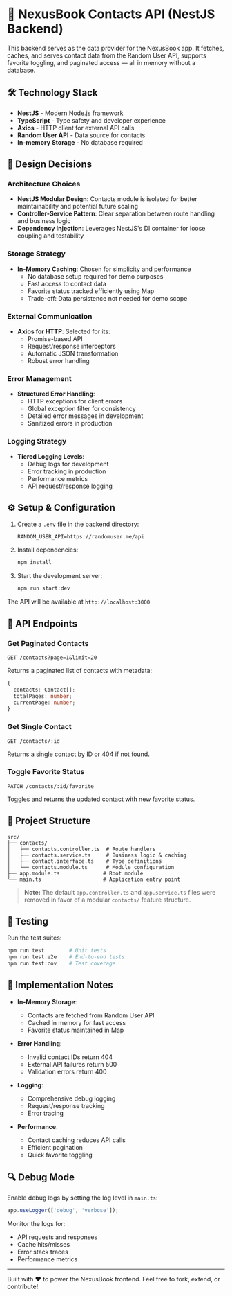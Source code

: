 # 📡 NexusBook Contacts API (NestJS Backend)

This backend serves as the data provider for the NexusBook app. It fetches, caches, and serves contact data from the Random User API, supports favorite toggling, and paginated access — all in memory without a database.

## 🛠 Technology Stack

- **NestJS** - Modern Node.js framework
- **TypeScript** - Type safety and developer experience
- **Axios** - HTTP client for external API calls
- **Random User API** - Data source for contacts
- **In-memory Storage** - No database required

## 🎯 Design Decisions

### Architecture Choices
- **NestJS Modular Design**: Contacts module is isolated for better maintainability and potential future scaling
- **Controller-Service Pattern**: Clear separation between route handling and business logic
- **Dependency Injection**: Leverages NestJS's DI container for loose coupling and testability

### Storage Strategy
- **In-Memory Caching**: Chosen for simplicity and performance
  - No database setup required for demo purposes
  - Fast access to contact data
  - Favorite status tracked efficiently using Map
  - Trade-off: Data persistence not needed for demo scope

### External Communication
- **Axios for HTTP**: Selected for its:
  - Promise-based API
  - Request/response interceptors
  - Automatic JSON transformation
  - Robust error handling

### Error Management
- **Structured Error Handling**:
  - HTTP exceptions for client errors
  - Global exception filter for consistency
  - Detailed error messages in development
  - Sanitized errors in production

### Logging Strategy
- **Tiered Logging Levels**:
  - Debug logs for development
  - Error tracking in production
  - Performance metrics
  - API request/response logging

## ⚙️ Setup & Configuration

1. Create a `.env` file in the backend directory:
   ```env
   RANDOM_USER_API=https://randomuser.me/api
   ```

2. Install dependencies:
   ```bash
   npm install
   ```

3. Start the development server:
   ```bash
   npm run start:dev
   ```

The API will be available at `http://localhost:3000`

## 📡 API Endpoints

### Get Paginated Contacts
```http
GET /contacts?page=1&limit=20
```
Returns a paginated list of contacts with metadata:
```typescript
{
  contacts: Contact[];
  totalPages: number;
  currentPage: number;
}
```

### Get Single Contact
```http
GET /contacts/:id
```
Returns a single contact by ID or 404 if not found.

### Toggle Favorite Status
```http
PATCH /contacts/:id/favorite
```
Toggles and returns the updated contact with new favorite status.

## 📂 Project Structure

```
src/
├── contacts/
│   ├── contacts.controller.ts  # Route handlers
│   ├── contacts.service.ts     # Business logic & caching
│   ├── contact.interface.ts    # Type definitions
│   └── contacts.module.ts      # Module configuration
├── app.module.ts              # Root module
└── main.ts                    # Application entry point
```

> **Note:** The default `app.controller.ts` and `app.service.ts` files were removed in favor of a modular `contacts/` feature structure.

## 🧪 Testing

Run the test suites:
```bash
npm run test        # Unit tests
npm run test:e2e    # End-to-end tests
npm run test:cov    # Test coverage
```

## 📝 Implementation Notes

- **In-Memory Storage**: 
  - Contacts are fetched from Random User API
  - Cached in memory for fast access
  - Favorite status maintained in Map

- **Error Handling**:
  - Invalid contact IDs return 404
  - External API failures return 500
  - Validation errors return 400

- **Logging**:
  - Comprehensive debug logging
  - Request/response tracking
  - Error tracing

- **Performance**:
  - Contact caching reduces API calls
  - Efficient pagination
  - Quick favorite toggling

## 🔍 Debug Mode

Enable debug logs by setting the log level in `main.ts`:
```typescript
app.useLogger(['debug', 'verbose']);
```

Monitor the logs for:
- API requests and responses
- Cache hits/misses
- Error stack traces
- Performance metrics

---

Built with ❤️ to power the NexusBook frontend. Feel free to fork, extend, or contribute!
